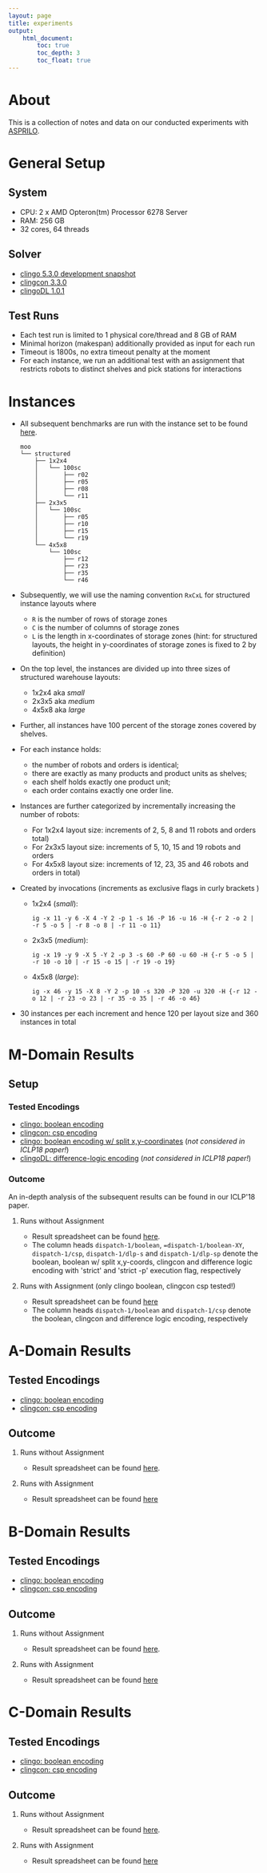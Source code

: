 ```yaml
---
layout: page
title: experiments
output:
    html_document:
        toc: true
        toc_depth: 3
        toc_float: true
---
```


# About

This is a collection of notes and data on our conducted experiments with [ASPRILO](index.md).

# General Setup

## System

- CPU: 2 x AMD Opteron(tm) Processor 6278 Server
- RAM: 256 GB
- 32 cores, 64 threads

## Solver

- [clingo 5.3.0 development snapshot](https://github.com/potassco/clingo/tree/wip)
- [clingcon 3.3.0](https://github.com/potassco/clingcon/tree/v3.3.0)
- [clingoDL 1.0.1](https://github.com/potassco/clingoDL)

## Test Runs

- Each test run is limited to 1 physical core/thread and 8 GB of RAM
- Minimal horizon (makespan) additionally provided as input for each run
- Timeout is 1800s, no extra timeout penalty at the moment
- For each instance, we run an additional test with an assignment that restricts robots to distinct shelves and pick stations for interactions

# Instances

-   All subsequent benchmarks are run with the instance set to be found [here](https://www.cs.uni-potsdam.de/~phil/.asprilo_ICLP_h7mbwUjMjmysYkou/instances.tar.bz2).

    ```shell
    moo
    └── structured
        ├── 1x2x4
        │   └── 100sc
        │       ├── r02
        │       ├── r05
        │       ├── r08
        │       └── r11
        ├── 2x3x5
        │   └── 100sc
        │       ├── r05
        │       ├── r10
        │       ├── r15
        │       └── r19
        └── 4x5x8
            └── 100sc
                ├── r12
                ├── r23
                ├── r35
                └── r46
    ```

-   Subsequently, we will use the naming convention `RxCxL` for structured instance layouts where
    - `R` is the number of rows of storage zones
    - `C` is the number of columns of storage zones
    - `L` is the length in x-coordinates of storage zones (hint: for structured layouts, the height
      in y-coordinates of storage zones is fixed to 2 by definition)
-   On the top level, the instances are divided up into three sizes of structured warehouse layouts:
    - 1x2x4 aka *small*
    - 2x3x5 aka *medium*
    - 4x5x8 aka *large*
-   Further, all instances have 100 percent of the storage zones covered by shelves.
-   For each instance holds:
    - the number of robots and orders is identical;
    - there are exactly as many products and product units as shelves;
    - each shelf holds exactly one product unit;
    - each order contains exactly one order line.
-   Instances are further categorized by incrementally increasing the number of robots:
    - For 1x2x4 layout size: increments of 2, 5, 8 and 11 robots and orders total)
    - For 2x3x5 layout size: increments of 5, 10, 15 and 19 robots and orders
    - For 4x5x8 layout size: increments of 12, 23, 35 and 46 robots and orders in total)
-   Created by invocations (increments as exclusive flags in curly brackets )
    -   1x2x4 (*small*):

        ```shell
        ig -x 11 -y 6 -X 4 -Y 2 -p 1 -s 16 -P 16 -u 16 -H {-r 2 -o 2 | -r 5 -o 5 | -r 8 -o 8 | -r 11 -o 11}
        ```

    -   2x3x5 (*medium*):

        ```shell
        ig -x 19 -y 9 -X 5 -Y 2 -p 3 -s 60 -P 60 -u 60 -H {-r 5 -o 5 | -r 10 -o 10 | -r 15 -o 15 | -r 19 -o 19}
        ```

    -   4x5x8 (*large*):

        ```shell
        ig -x 46 -y 15 -X 8 -Y 2 -p 10 -s 320 -P 320 -u 320 -H {-r 12 -o 12 | -r 23 -o 23 | -r 35 -o 35 | -r 46 -o 46}
        ```

-   30 instances per each increment and hence 120 per layout size and 360 instances in total


# M-Domain Results

## Setup

### Tested Encodings

- [clingo: boolean encoding](https://github.com/potassco/asprilo-encodings/blob/restruct/moo/encoding.lp)
- [clingcon: csp encoding](https://github.com/potassco/asprilo-encodings/blob/restruct/moo/encoding.clp)
- [clingo: boolean encoding w/ split x,y-coordinates](https://github.com/potassco/asprilo-encodings/blob/restruct/moo/encoding-XY.lp) (*not considered in ICLP18 paper!*)
- [clingoDL: difference-logic encoding](https://github.com/potassco/asprilo-encodings/blob/restruct/moo/encoding.dlp) (*not considered in ICLP18 paper!*)

### Outcome

An in-depth analysis of the subsequent results can be found in our ICLP'18 paper.

1.  Runs without Assignment

    - Result spreadsheet can be found [here](https://www.cs.uni-potsdam.de/~phil/.asprilo_ICLP_h7mbwUjMjmysYkou/moo/res.ods).
    - The column heads `dispatch-1/boolean`, `=dispatch-1/boolean-XY`, `dispatch-1/csp`, `dispatch-1/dlp-s` and `dispatch-1/dlp-sp` denote the boolean, boolean w/ split
      x,y-coords, clingcon and difference logic encoding with 'strict' and 'strict -p' execution flag, respectively
    <!-- -   1x2x4 runs: -->
    <!--     - Too small run times to differentiate between the boolean, boolean w/ split x,y-coords, and clingcon encoding -->
    <!-- -   2x3x5 runs: -->
    <!--     - Too small run times to differentiate between the boolean and boolean w/ split x,y-coords encoding -->
    <!--     - However, both clingcon and dl, with dl perform worse by 2 orders of magnitude in comparison to the boolean encodings -->
    <!-- -   4x5x8 runs: -->
    <!--     - The boolean encoding w/o split coordinates performs by far the best, distant second the boolean encoding w/ split -->
    <!--     - clingcon and difference logic encoding virtually timeout for almost all instances -->
    <!-- -   Besides this setup, I also tried multiple 7x8x10 instances but none of the encodings could solve any of them within 1800s -->

2.  Runs with Assignment (only clingo boolean, clingcon csp tested!)

    - Result spreadsheet can be found [here](https://www.cs.uni-potsdam.de/~phil/.asprilo_ICLP_h7mbwUjMjmysYkou/moo/res-asg.ods)
    - The column heads `dispatch-1/boolean` and `dispatch-1/csp` denote the boolean, clingcon and difference logic encoding, respectively
    <!-- -   For the clingo boolean encoding, notable linear speed-up, esp. for the 4x5x8 instances -->
    <!-- -   For the clingcon encoding, no notable improvements -->


# A-Domain Results

## Tested Encodings

- [clingo: boolean encoding](https://github.com/potassco/asprilo-encodings/blob/restruct/mppd/encoding-q.lp)
- [clingcon: csp encoding](https://github.com/potassco/asprilo-encodings/blob/restruct/mppd/encoding-q.clp)

## Outcome

1.  Runs without Assignment

    - Result spreadsheet can be found [here](https://www.cs.uni-potsdam.de/~phil/.asprilo_ICLP_h7mbwUjMjmysYkou/a/res.ods).

2.  Runs with Assignment

    - Result spreadsheet can be found [here](https://www.cs.uni-potsdam.de/~phil/.asprilo_ICLP_h7mbwUjMjmysYkou/a/res-asg.ods)


# B-Domain Results

## Tested Encodings

- [clingo: boolean encoding](https://github.com/potassco/asprilo-encodings/blob/restruct/mppd/encoding-r.lp)
- [clingcon: csp encoding](https://github.com/potassco/asprilo-encodings/blob/restruct/mppd/encoding-r.clp)

## Outcome

1.  Runs without Assignment

    - Result spreadsheet can be found [here](https://www.cs.uni-potsdam.de/~phil/.asprilo_ICLP_h7mbwUjMjmysYkou/b/res.ods).

2.  Runs with Assignment

    - Result spreadsheet can be found [here](https://www.cs.uni-potsdam.de/~phil/.asprilo_ICLP_h7mbwUjMjmysYkou/b/res-asg.ods)

# C-Domain Results

## Tested Encodings

- [clingo: boolean encoding](https://github.com/potassco/asprilo-encodings/blob/restruct/mppd/encoding-0.lp)
- [clingcon: csp encoding](https://github.com/potassco/asprilo-encodings/blob/restruct/mppd/encoding-0.clp)

## Outcome

1.  Runs without Assignment

    - Result spreadsheet can be found [here](https://www.cs.uni-potsdam.de/~phil/.asprilo_ICLP_h7mbwUjMjmysYkou/c/res.ods).

2.  Runs with Assignment

    - Result spreadsheet can be found [here](https://www.cs.uni-potsdam.de/~phil/.asprilo_ICLP_h7mbwUjMjmysYkou/c/res-asg.ods)

